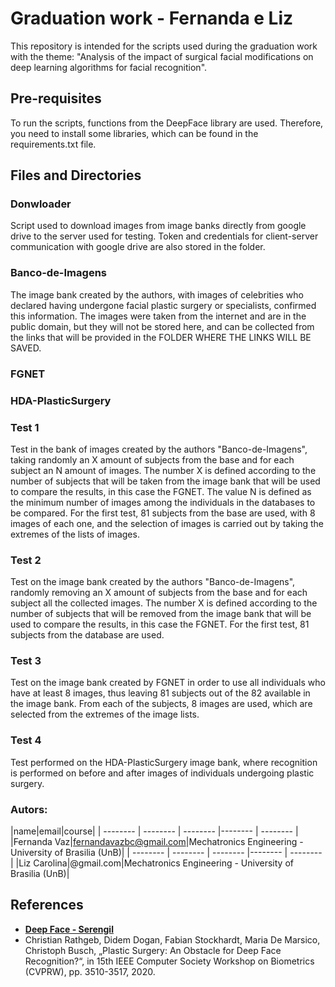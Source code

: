 # Graduation work - Fernanda e Liz
This repository is intended for the scripts used during the graduation work with the theme: "Analysis of the impact of surgical facial modifications on deep learning algorithms for facial recognition".

## Pre-requisites
To run the scripts, functions from the DeepFace library are used. Therefore, you need to install some libraries, which can be found in the requirements.txt file.

## Files and Directories
### Donwloader
Script used to download images from image banks directly from google drive to the server used for testing. Token and credentials for client-server communication with google drive are also stored in the folder.

### Banco-de-Imagens
The image bank created by the authors, with images of celebrities who declared having undergone facial plastic surgery or specialists, confirmed this information. The images were taken from the internet and are in the public domain, but they will not be stored here, and can be collected from the links that will be provided in the FOLDER WHERE THE LINKS WILL BE SAVED.

### FGNET


### HDA-PlasticSurgery

### Test 1
Test in the bank of images created by the authors "Banco-de-Imagens", taking randomly an X amount of subjects from the base and for each subject an N amount of images. The number X is defined according to the number of subjects that will be taken from the image bank that will be used to compare the results, in this case the FGNET. The value N is defined as the minimum number of images among the individuals in the databases to be compared. For the first test, 81 subjects from the base are used, with 8 images of each one, and the selection of images is carried out by taking the extremes of the lists of images.

### Test 2
Test on the image bank created by the authors "Banco-de-Imagens", randomly removing an X amount of subjects from the base and for each subject all the collected images. The number X is defined according to the number of subjects that will be removed from the image bank that will be used to compare the results, in this case the FGNET. For the first test, 81 subjects from the database are used.

### Test 3
Test on the image bank created by FGNET in order to use all individuals who have at least 8 images, thus leaving 81 subjects out of the 82 available in the image bank. From each of the subjects, 8 images are used, which are selected from the extremes of the image lists.

### Test 4
Test performed on the HDA-PlasticSurgery image bank, where recognition is performed on before and after images of individuals undergoing plastic surgery.


### Autors: 
|name|email|course|
| -------- | -------- | -------- |-------- | -------- |
|Fernanda Vaz|fernandavazbc@gmail.com|Mechatronics Engineering - University of Brasilia (UnB)|
| -------- | -------- | -------- |-------- | -------- |
|Liz Carolina|@gmail.com|Mechatronics Engineering - University of Brasilia (UnB)|

## References
-   **[Deep Face - Serengil](https://github.com/serengil/deepface)**
-   Christian Rathgeb, Didem Dogan, Fabian Stockhardt, Maria De Marsico, Christoph Busch, „Plastic Surgery: An Obstacle for Deep Face Recognition?“, in 15th IEEE Computer Society Workshop on Biometrics (CVPRW), pp. 3510-3517, 2020.
